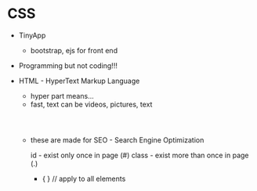 # CSS

- TinyApp
	- bootstrap, ejs for front end
- Programming but not coding!!!

- HTML - HyperText Markup Language 
	- hyper part means...
	- fast, text can be videos, pictures, text

<div> </div>
<a> </a>

<form> </form>

<ol><ul><li>

<main></main>
<article></article>
<footer></footer>
<header></header>
<head></head>
<nav></nav>
<body></body>

these are made for
SEO - Search Engine Optimization

id - exist only once in page (#)
class - exist more than once in page (.)

* {
}
// apply to all elements
